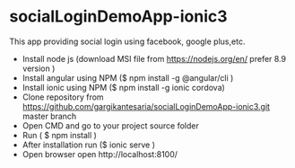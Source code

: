 # socialLoginDemoApp-ionic3
This app providing social login using facebook, google plus,etc.


- Install node js (download MSI file from https://nodejs.org/en/ prefer 8.9 version )
- Install angular using NPM ($ npm install -g @angular/cli )
- Install ionic using NPM ($ npm install -g ionic cordova)
- Clone repository from https://github.com/gargikantesaria/socialLoginDemoApp-ionic3.git master branch 
- Open CMD and go to your project source folder 
- Run ( $ npm install )
- After installation run  ($ ionic serve )
- Open browser open  http://localhost:8100/
